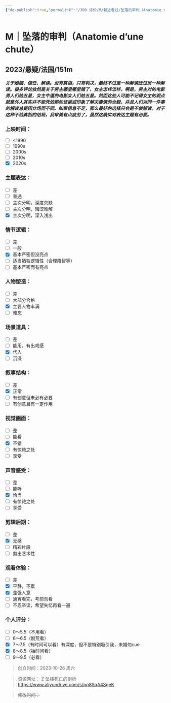 ```yaml
---
{"dg-publish":true,"permalink":"/300 评价/M/新近看过/坠落的审判（Anatomie d’une chute）/","title":"坠落的审判（Anatomie d’une chute）","tags":["M","分类"],"created":"2023-10-28T18:45:49.737+08:00","updated":"2024-01-12T12:02:44.646+08:00"}
---
```



# M｜坠落的审判（Anatomie d’une chute）
## 2023/悬疑/法国/151m
***关于婚姻、信任、解读。没有真相，只有判决，最终不过是一种解读压过另一种解读。很多评论依然是关于男主哪里哪里错了，女主怎样怎样，啊是，男主对的电影男人们给五星，女主牛逼的电影女人们给五星。然而这些人可能不记得女主的观点就是外人其实并不能凭依那些证据或印象了解夫妻俩的全貌，并且人们对同一件事的解读总是因立场而不同。如果信息不足，那么最好的选择只会是不做解读。对于这种不给真相的结局，我审美有点疲劳了，虽然这确实对表达主题有必要。***
### 上映时间：
- [ ] <1990
- [ ] 1990s
- [ ] 2000s
- [ ] 2010s
- [x] 2020s
### 主题表达：
- [ ] 差
- [ ] 普通
- [ ] 主次分明，深度欠缺
- [ ] 主次分明，晦涩难解
- [x] 主次分明，深入浅出
### 情节逻辑：
- [ ] 差
- [ ] 一般
- [x] 基本严密但没亮点
- [ ] 适当牺牲逻辑性（合理降智等）
- [ ] 基本严密而有亮点
### 人物塑造：
- [ ] 差
- [ ] 大部分合格
- [x] 主要人物丰满
- [ ] 难忘
### 场景道具：
- [ ] 差
- [ ] 能用，有出戏感
- [x] 代入
- [ ] 沉浸
### 叙事结构：
- [ ] 差
- [x] 正常
- [ ] 有创意但未必有必要
- [ ] 有创意且有一定作用
### 视觉画面：
- [ ] 差
- [ ] 能看
- [x] 不错
- [ ] 有惊艳之处
- [ ] 享受
### 声音感受：
- [ ] 差
- [ ] 能听
- [x] 恰当
- [ ] 有惊艳之处
- [ ] 享受
### 剪辑后期：
- [ ] 差
- [x] 无感
- [ ] 精彩片段
- [ ] 剪出艺术性
### 观看体验：
- [ ] 差
- [x] 平静，不累
- [x] 差强人意
- [ ] 通宵看完，考前勿看
- [ ] 不忍卒读，希望失忆再看一遍
### 个人评分：
- [ ] 0～5.5（不用看）
- [ ] 6～6.5（剧荒看）
- [x] 7～7.5（有时间可以看）有深度，但不是特别吸引我，未婚勿cue
- [x] 8～8.5（抽时间看）
- [ ] 9～9.5（必看）

>创立时间：2023-10-28 周六

>资源网址：
>Z 坠楼死亡的剖析 https://www.aliyundrive.com/s/pq8SqA4SgeK 

>~~修改时间：~~



